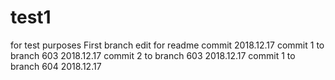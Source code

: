 # test1
for test purposes
First branch edit for readme
commit 2018.12.17
commit 1 to branch 603 2018.12.17 
commit 2 to branch 603 2018.12.17
commit 1 to branch 604 2018.12.17  